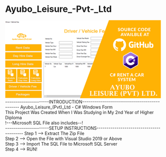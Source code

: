 # Ayubo_Leisure_-Pvt-_Ltd
![alt text](https://github.com/AfzalAhamed/Ayubo_Leisure_-Pvt-_Ltd/blob/main/image.jpg?raw=true)
----------------------INTRODUCTION----------------------------------------------
Ayubo_Leisure_(Pvt)_Ltd - C# Windows Form<br/>
This Project Was Created When I Was Studying in My 2nd Year of Higher Diploma<br/>
!---Microsoft SQL File also includes--!<br/>
----------------------SETUP INSTRUCTIONS-----------------------------------------
Step 1 --> Extract The Zip File<br/>
Step 2 --> Open the File with Visual Studio 2019 or Above<br/>
Step 3 --> Import The SQL File to Microsoft SQL Server<br/>
Step 4 --> RUN!<br/>
